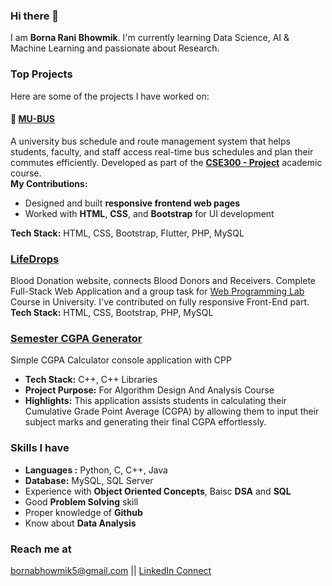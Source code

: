 ### Hi there 👋

I am <strong>Borna Rani Bhowmik</strong>. I'm currently learning Data Science, AI & Machine Learning and passionate about Research. <strong></strong> 

### Top Projects
Here are some of the projects I have worked on:

#### 🔗 [MU-BUS](https://github.com/mdyasinahmed/MU-Bus)  
A university bus schedule and route management system that helps students, faculty, and staff access real-time bus schedules and plan their commutes efficiently. Developed as part of the **[CSE300 - Project](https://github.com/bornabhowmik/CSE-Project_300)** academic course.  
**My Contributions:**
- Designed and built **responsive frontend web pages**  
- Worked with **HTML**, **CSS**, and **Bootstrap** for UI development

**Tech Stack:** HTML, CSS, Bootstrap, Flutter, PHP, MySQL

### [LifeDrops](https://bcoderapp.github.io/LifeDrops/)
Blood Donation website, connects Blood Donors and Receivers. Complete Full-Stack Web Application and a group task for [Web Programming Lab](https://github.com/bornabhowmik/CSE-323-Web-Programming) Course in University. I've contributed on fully responsive Front-End part. <br>
**Tech Stack:** HTML, CSS, Bootstrap, PHP, MySQL

### [Semester CGPA Generator](https://github.com/bornabhowmik/semester-cgpa-generator)
Simple CGPA Calculator console application with CPP
- **Tech Stack:** C++, C++ Libraries
- **Project Purpose:** For Algorithm Design And Analysis Course
- **Highlights:** This application assists students in calculating their Cumulative Grade Point Average (CGPA) by allowing them to input their subject marks and generating their final CGPA effortlessly.

### Skills I have
- **Languages :** Python, C, C++, Java
- **Database:** MySQL, SQL Server
- Experience with **Object Oriented Concepts**, Baisc **DSA** and **SQL**
- Good **Problem Solving** skill 
- Proper knowledge of **Github**
- Know about **Data Analysis**

### Reach me at
bornabhowmik5@gmail.com || [LinkedIn Connect](https://www.linkedin.com/in/bornabhowmik/)

<!--
[![GitHub Streak](https://streak-stats.demolab.com/?user=bornabhowmik&theme=dark&hide_border=true)](https://git.io/streak-stats)
-->
